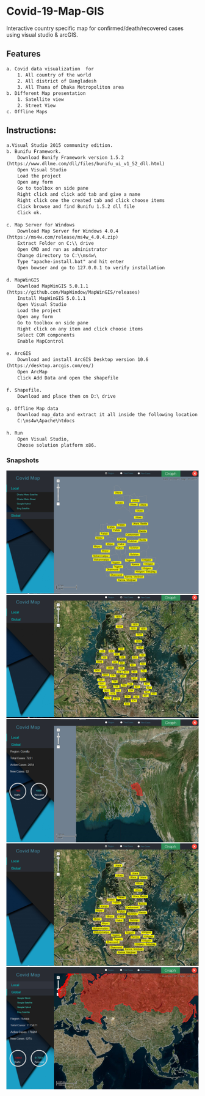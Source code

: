 # Covid-19-Map-GIS
 Interactive country specific map for confirmed/death/recovered cases using visual studio & arcGIS.
 ## Features
 	a. Covid data visualization  for
		1. All country of the world	
		2. All district of Bangladesh
		3. All Thana of Dhaka Metropoliton area
	b. Different Map presentation
		1. Satellite view
		2. Street View
	c. Offline Maps
	
## Instructions:

	a.Visual Studio 2015 community edition.
	b. Bunifu Framework.
		Download Bunify Framework version 1.5.2 (https://www.dllme.com/dll/files/bunifu_ui_v1_52_dll.html)
		Open Visual Studio
		Load the project
		Open any form
		Go to toolbox on side pane
		Right click and click add tab and give a name
		Right click one the created tab and click choose items
		Click browse and find Bunifu 1.5.2 dll file
		Click ok.

	c. Map Server for Windows
		Download Map Server for Windows 4.0.4 (https://ms4w.com/release/ms4w_4.0.4.zip)
		Extract Folder on C:\\ drive
		Open CMD and run as administrator
		Change directory to C:\\ms4w\
		Type "apache-install.bat" and hit enter
		Open bowser and go to 127.0.0.1 to verify installation 

	d. MapWinGIS 
		Download MapWinGIS 5.0.1.1 (https://github.com/MapWindow/MapWinGIS/releases)
		Install MapWinGIS 5.0.1.1
		Open Visual Studio
		Load the project
		Open any form
		Go to toolbox on side pane
		Right click on any item and click choose items
		Select COM components
		Enable MapControl

	e. ArcGIS
		Download and install ArcGIS Desktop version 10.6 (https://desktop.arcgis.com/en/)
		Open ArcMap
		Click Add Data and open the shapefile 
	
	f. Shapefile.
		Download and place them on D:\ drive
	
	g. Offline Map data
		Download map_data and extract it all inside the following location
		‪C:\ms4w\Apache\htdocs

	h. Run 
		Open Visual Studio,
		Choose solution platform x86.
### Snapshots
![snap0](/screenshots/1.PNG)
![snap1](/screenshots/2.PNG)
![snap2](/screenshots/3.PNG)
![snap3](/screenshots/4.PNG)
![snap4](/screenshots/5.PNG)
